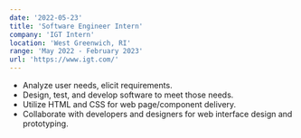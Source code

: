 ```yaml
---
date: '2022-05-23'
title: 'Software Engineer Intern'
company: 'IGT Intern'
location: 'West Greenwich, RI'
range: 'May 2022 - February 2023'
url: 'https://www.igt.com/'
---
```


- Analyze user needs, elicit requirements.
- Design, test, and develop software to meet those needs.
- Utilize HTML and CSS for web page/component delivery.
- Collaborate with developers and designers for web interface design and prototyping.

